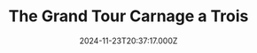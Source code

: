 ---
title: "The Grand Tour Carnage a Trois"
year: 2016
date: 2024-11-23T20:37:17.000Z
permalink: /almanac/tv/2024-11-23-the-grand-tour-carnage-a-trois/index.html
customImage: 1011
tmdbid: 67557
---